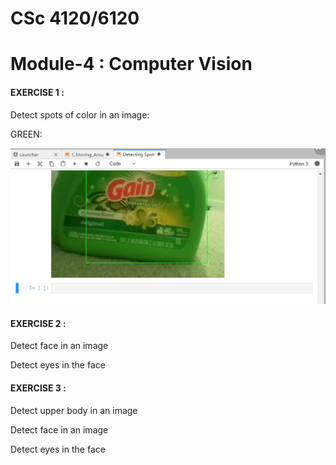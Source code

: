 # CSc 4120/6120

 # Module-4 : Computer Vision
 
 #### EXERCISE 1 : 
 Detect spots of color in an image:
 
 GREEN:
 
 ![](Exercise%201/green-color.png)
 
 #### EXERCISE 2 : 
  Detect face in an image
  
   Detect eyes in the face 
 
 #### EXERCISE 3 : 
  Detect upper body in an image
  
  Detect face in an image
    
  Detect eyes in the face 
